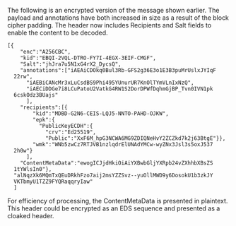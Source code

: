 
The following is an encrypted version of the message shown earlier. 
The payload and annotations have both increased in size as a result
of the block cipher padding. The header now
includes Recipients and Salt fields to enable the content to be decoded.

~~~~
[{
    "enc":"A256CBC",
    "kid":"EBQI-2VQL-DTRO-FY7I-4EGX-3EIF-CMGF",
    "Salt":"jhJra7u5N1xG4rX2_DycsQ",
    "annotations":["iAEAiCDOkq0Bul3Rb-GFS2g36E3o1E3B3puMrUslxJYIqF
  22rw",
      "iAEBiCANcMr3xLuCsdBS9Phi495YUnurUR7KnOlTYmVLnIxNzQ",
      "iAECiDDGe7i8LCuPatoU2VatkG4RW1S2DorDPWfDqhmGjBP_Tvn0IVN1pk
  6cskOdz3BUajs"
      ],
    "recipients":[{
        "kid":"MDBD-G2N6-CEIS-LQJ5-NNTO-PAHD-OJKW",
        "epk":{
          "PublicKeyECDH":{
            "crv":"Ed25519",
            "Public":"XxF6M_hpG3NCWA6MG9ZDIQNeHvY2ZCZkd7k2j63BtgE"}},
        "wmk":"WNb5zwCz7RTJVB1nzlqdrElUNAdYMCw-wyZNx3Jsl3s5oxJ537
  2h0w"}
      ],
    "ContentMetaData":"ewogICJjdHkiOiAiYXBwbGljYXRpb24vZXhhbXBsZS
  1tYWlsIn0"},
  "alNqzXk6MQmTxQEuDRkhFzo7aij2msYZZSvz--yuOllMWD9y6DosokU1b3zkJY
  VKTbmyU1TZZ9FYQRaqqryIaw"
  ]
~~~~

For efficiency of processing, the ContentMetaData is presented in plaintext.
This header could be encrypted as an EDS sequence and presented as a 
cloaked header.

